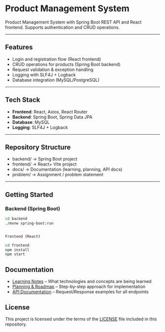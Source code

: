 
# Product Management System

Product Management System with Spring Boot REST API and React frontend. Supports authentication and CRUD operations.

---

## Features
- Login and registration flow (React frontend)
- CRUD operations for products (Spring Boot backend)
- Request validation & exception handling
- Logging with SLF4J + Logback
- Database integration (MySQL/PostgreSQL)

---

## Tech Stack
- **Frontend**: React, Axios, React Router
- **Backend**: Spring Boot, Spring Data JPA
- **Database**: MySQL 
- **Logging**: SLF4J + Logback

---

## Repository Structure
- backend/ → Spring Boot project
- frontend/ → React+ Vite project
- docs/ → Documentation (learning, planning, API docs)
- problem/ → Assignment / problem statement



---

## Getting Started

### Backend (Spring Boot)

```bash
cd backend
./mvnw spring-boot:run


Frontend (React)

cd frontend
npm install
npm start

```


## Documentation
- [Learning Notes](docs/LEARNING.md) – What technologies and concepts are being learned
- [Planning & Roadmap](docs/PLANNING.md) – Step-by-step approach for implementation
- [API Documentation](docs/API_DOCS.md) – Request/Response examples for all endpoints
  

## License
This project is licensed under the terms of the [LICENSE](LICENSE) file included in this repository.














